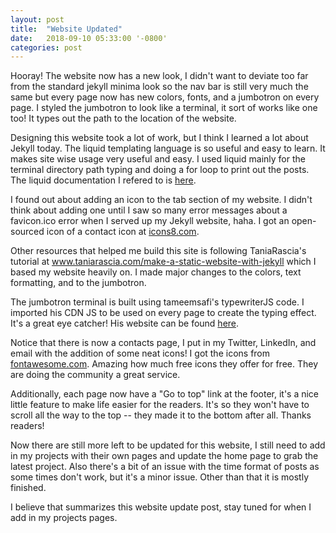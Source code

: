 ```yaml
---
layout: post
title:  "Website Updated"
date:   2018-09-10 05:33:00 '-0800'
categories: post
---
```


Hooray! The website now has a new look, I didn't want to deviate too far from the standard jekyll minima look so the nav bar is still very much the same but every page now has new colors, fonts, and a jumbotron on every page. I styled the jumbotron to look like a terminal, it sort of works like one too! It types out the path to the location of the website.

Designing this website took a lot of work, but I think I learned a lot about Jekyll today. The liquid templating language is so useful and easy to learn. It makes site wise usage very useful and easy. I used liquid mainly for the terminal directory path typing and doing a for loop to print out the posts. The liquid documentation I refered to is <a target="_blank" href="https://shopify.github.io/liquid/basics/introduction/">here</a>.

I found out about adding an icon to the tab section of my website. I didn't think about adding one until I saw so many error messages about a favicon.ico error when I served up my Jekyll website, haha. I got an open-sourced icon of a contact icon at <a target="_blank" href="https://icons8.com/icon/23867/open-source">icons8.com</a>.

Other resources that helped me build this site is following TaniaRascia's tutorial at <a target="_blank" href="https://www.taniarascia.com/make-a-static-website-with-jekyll/">www.taniarascia.com/make-a-static-website-with-jekyll</a> which I based my website heavily on. I made major changes to the colors, text formatting, and to the jumbotron.

The jumbotron terminal is built using tameemsafi's typewriterJS code. I imported his CDN JS to be used on every page to create the typing effect. It's a great eye catcher! His website can be found <a target="_blank" href="https://safi.me.uk/typewriterjs/">here</a>.

Notice that there is now a contacts page, I put in my Twitter, LinkedIn, and email with the addition of some neat icons! I got the icons from <a target="_blank" href="https://fontawesome.com/how-to-use/on-the-web/setup/getting-started?using=web-fonts-with-css">fontawesome.com</a>. Amazing how much free icons they offer for free. They are doing the community a great service.

Additionally, each page now have a "Go to top" link at the footer, it's a nice little feature to make life easier for the readers. It's so they won't have to scroll all the way to the top -- they made it to the bottom after all. Thanks readers!

Now there are still more left to be updated for this website, I still need to add in my projects with their own pages and update the home page to grab the latest project. Also there's a bit of an issue with the time format of posts as some times don't work, but it's a minor issue. Other than that it is mostly finished.

I believe that summarizes this website update post, stay tuned for when I add in my projects pages.
